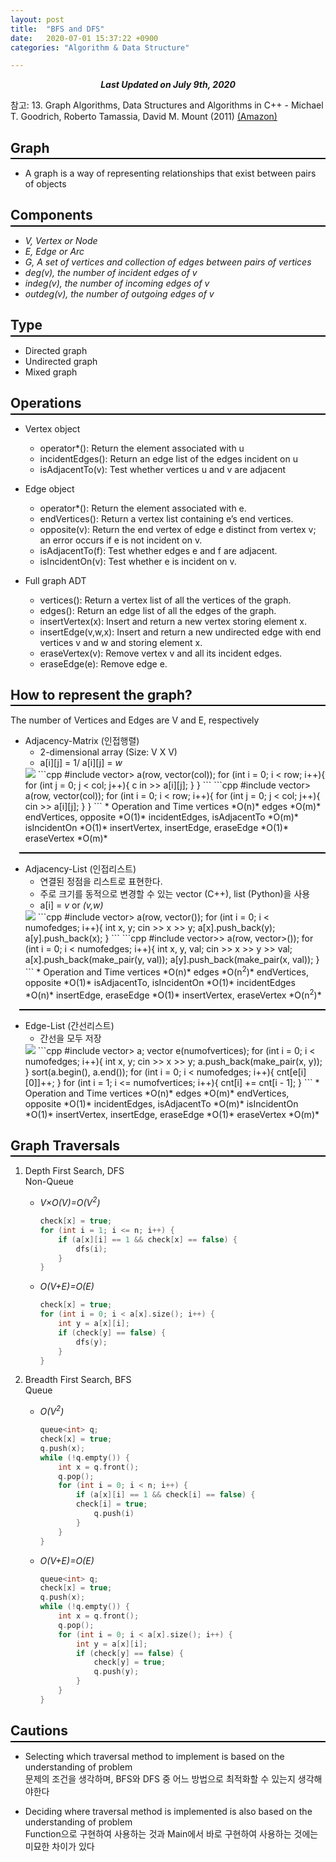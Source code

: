 ```yaml
---
layout: post
title:  "BFS and DFS"
date:   2020-07-01 15:37:22 +0900
categories: "Algorithm & Data Structure"

---
```


<div style="text-align: center"><i><b>Last Updated on July 9th, 2020</b></i></div>

참고: 13. Graph Algorithms, Data Structures and Algorithms in C++ - Michael T. Goodrich, Roberto Tamassia, David M. Mount (2011) [(Amazon)](https://www.amazon.com/Data-Structures-Algorithms-Michael-Goodrich/dp/0470383275)

## Graph
<hr style="height: 2px; border:none; margin-top: -1em; margin-bottom:0.5em; padding: 0; background:black">

* A graph is a way of representing relationships that exist between pairs of objects

## Components
<hr style="height: 2px; border:none; margin-top: -1em; margin-bottom:0.5em; padding: 0; background:black">

* *V, Vertex or Node*
* *E, Edge or Arc*
* *G, A set of vertices and collection of edges between pairs of vertices*
* *deg(v), the number of incident edges of v*
* *indeg(v), the number of incoming edges of v*
* *outdeg(v), the number of outgoing edges of v*

## Type
<hr style="height: 2px; border:none; margin-top: -1em; margin-bottom:0.5em; padding: 0; background:black">

* Directed graph
* Undirected graph
* Mixed graph

## Operations
<hr style="height: 2px; border:none; margin-top: -1em; margin-bottom:0.5em; padding: 0; background:black">

* Vertex object
    * operator*(): Return the element associated with u
    * incidentEdges(): Return an edge list of the edges incident on u
    * isAdjacentTo(v): Test whether vertices u and v are adjacent

* Edge object
    * operator*(): Return the element associated with e.
    * endVertices(): Return a vertex list containing e’s end vertices.
    * opposite(v): Return the end vertex of edge e distinct from vertex v; an error occurs if e is not incident on v.
    * isAdjacentTo(f): Test whether edges e and f are adjacent.
    * isIncidentOn(v): Test whether e is incident on v.

* Full graph ADT
    * vertices(): Return a vertex list of all the vertices of the graph.
    * edges(): Return an edge list of all the edges of the graph.
    * insertVertex(x): Insert and return a new vertex storing element x.
    * insertEdge(v,w,x): Insert and return a new undirected edge with end vertices v and w and storing element x.
    * eraseVertex(v): Remove vertex v and all its incident edges.
    * eraseEdge(e): Remove edge e.

## How to represent the graph?
<hr style="height: 2px; border:none; margin-top: -1em; margin-bottom:0.5em; padding: 0; background:black">

The number of Vertices and Edges are V and E, respectively
* Adjacency-Matrix (인접행렬)
    * 2-dimensional array (Size: V X V)
    * a[i][j] = 1/ a[i][j] = *w*    
    <img src="/img/Adjacency_Matrix_1.JPG">   
    ```cpp
    #include <vector>
    vector<vector<int>> a(row, vector<int>(col));
    for (int i = 0; i < row; i++){
        for (int j = 0; j < col; j++){
        c   in >> a[i][j];
        }
    }
    ```
    ```cpp
    #include <vector>
    vector<vector<int>> a(row, vector<int>(col));
    for (int i = 0; i < row; i++){
        for (int j = 0; j < col; j++){
            cin >> a[i][j];
        }
    }
    ```
    * Operation and Time
    vertices *O(n)*   
    edges *O(m)*   
    endVertices, opposite *O(1)*   
    incidentEdges, isAdjacentTo *O(m)*   
    isIncidentOn *O(1)*   
    insertVertex, insertEdge, eraseEdge *O(1)*   
    eraseVertex *O(m)*   
    
<hr style="height: 2px; border:none; margin-bottom:0.5em; margin-left: 1em; padding: 0; background:black">

* Adjacency-List (인접리스트)
    * 연결된 정점을 리스트로 표현한다. 
    * 주로 크기를 동적으로 변경할 수 있는 vector (C++), list (Python)을 사용
    * a[i] = *v* or *(v,w)*    
    <img src="/img/Adjacency_List_1.JPG">   
    ```cpp
    #include <vector>
    vector<vector<int>> a(row, vector<int>());
    for (int i = 0; i < numofedges; i++){
        int x, y;
        cin >> x >> y;
        a[x].push_back(y);
        a[y].push_back(x);
    }
    ```
    ```cpp
    #include <vector>
    vector<vector<pair<int, int>>> a(row, vector<pair<int, int>>());
    for (int i = 0; i < numofedges; i++){
        int x, y, val;
        cin >> x >> y >> val;
        a[x].push_back(make_pair(y, val));
        a[y].push_back(make_pair(x, val));
    }
    ```
    * Operation and Time
    vertices *O(n)*   
    edges *O(n<sup>2</sup>)*   
    endVertices, opposite *O(1)*   
    isAdjacentTo, isIncidentOn *O(1)*   
    incidentEdges *O(n)*   
    insertEdge, eraseEdge *O(1)*   
    insertVertex, eraseVertex *O(n<sup>2</sup>)*   
        
<hr style="height: 2px; border:none; margin-bottom:0.5em; margin-left: 1em; padding: 0; background:black">

* Edge-List (간선리스트)
    * 간선을 모두 저장    
    <img src="/img/Edge_List_1.JPG">   
    ```cpp
    #include <vector>
    vector<pair<int, int>> a;
    vector<int> e(numofvertices);
    for (int i = 0; i < numofedges; i++){
        int x, y;
        cin >> x >> y;
        a.push_back(make_pair(x, y));
    }
    sort(a.begin(), a.end());
    for (int i = 0; i < numofedges; i++){
        cnt[e[i][0]]++;
    }
    for (int i = 1; i <= numofvertices; i++){
        cnt[i] += cnt[i - 1];
    }
    ```
    * Operation and Time
    vertices *O(n)*   
    edges *O(m)*   
    endVertices, opposite *O(1)*   
    incidentEdges, isAdjacentTo *O(m)*   
    isIncidentOn *O(1)*   
    insertVertex, insertEdge, eraseEdge *O(1)*   
    eraseVertex *O(m)*   

## Graph Traversals
<hr style="height: 2px; border:none; margin-top: -1em; margin-bottom:0.5em; padding: 0; background:black">

1. Depth First Search, DFS   
	Non-Queue
    * *V×O(V)=O(V<sup>2</sup>)*
        ```cpp
        check[x] = true;
        for (int i = 1; i <= n; i++) {
            if (a[x][i] == 1 && check[x] == false) {
                dfs(i);
            }
        }
        ```

    * *O(V+E)=O(E)*
        ```cpp
        check[x] = true;
        for (int i = 0; i < a[x].size(); i++) {
            int y = a[x][i];
            if (check[y] == false) {
                dfs(y);
            }
        }
        ```

2. Breadth First Search, BFS   
	Queue
    * *O(V<sup>2</sup>)*
        ```cpp
        queue<int> q;
        check[x] = true;
        q.push(x);
        while (!q.empty()) {
            int x = q.front();
            q.pop();
            for (int i = 0; i < n; i++) {
                if (a[x][i] == 1 && check[i] == false) {
                check[i] = true;
                    q.push(i)
                }
            }
        }
        ```

    * *O(V+E)=O(E)*
        ```cpp
        queue<int> q;
        check[x] = true;
        q.push(x);
        while (!q.empty()) {
            int x = q.front();
            q.pop();
            for (int i = 0; i < a[x].size(); i++) {
                int y = a[x][i];
                if (check[y] == false) {
                    check[y] = true;
                    q.push(y);
                }
            }
        }  
        ```
    
## Cautions
<hr style="height: 2px; border:none; margin-top: -1em; margin-bottom:0.5em; padding: 0; background:black">

* Selecting which traversal method to implement is based on the understanding of problem   
문제의 조건을 생각하며, BFS와 DFS 중 어느 방법으로 최적화할 수 있는지 생각해야한다

* Deciding where traversal method is implemented is also based on the understanding of problem   
Function으로 구현하여 사용하는 것과 Main에서 바로 구현하여 사용하는 것에는 미묘한 차이가 있다
